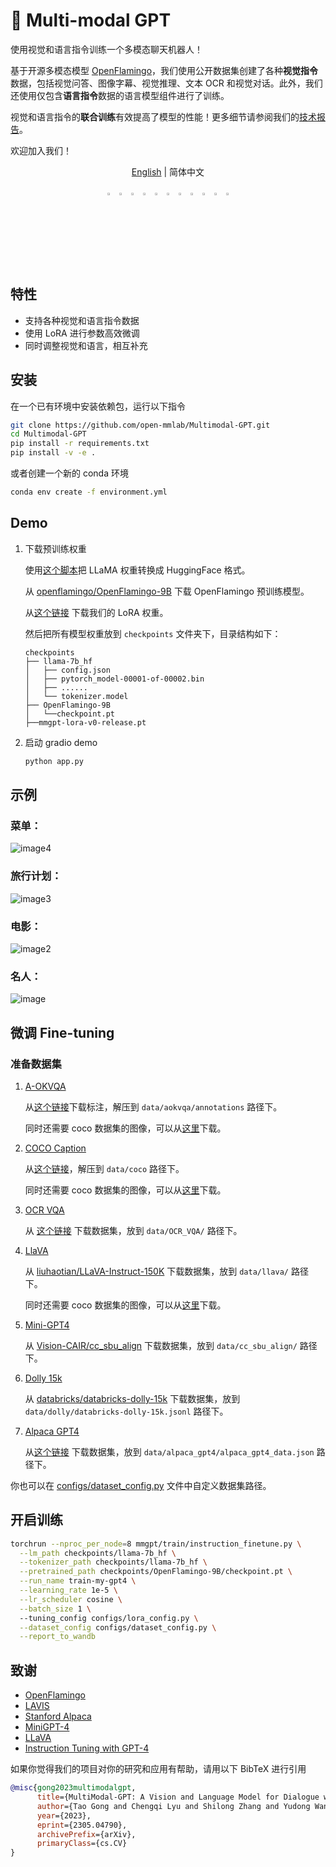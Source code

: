 # 🤖 Multi-modal GPT

使用视觉和语言指令训练一个多模态聊天机器人！

基于开源多模态模型 [OpenFlamingo](https://github.com/mlfoundations/open_flamingo)，我们使用公开数据集创建了各种**视觉指令**数据，包括视觉问答、图像字幕、视觉推理、文本 OCR 和视觉对话。此外，我们还使用仅包含**语言指令**数据的语言模型组件进行了训练。

视觉和语言指令的**联合训练**有效提高了模型的性能！更多细节请参阅我们的[技术报告](https://arxiv.org/abs/2305.04790)。

欢迎加入我们！

</div>

<div align="center">

[English](README.md) | 简体中文

</div>

<div align="center">
  <a href="https://openmmlab.medium.com/" style="text-decoration:none;">
    <img src="https://user-images.githubusercontent.com/25839884/219255827-67c1a27f-f8c5-46a9-811d-5e57448c61d1.png" width="3%" alt="" /></a>
  <img src="https://user-images.githubusercontent.com/25839884/218346358-56cc8e2f-a2b8-487f-9088-32480cceabcf.png" width="3%" alt="" />
  <a href="https://discord.com/channels/1037617289144569886/1046608014234370059" style="text-decoration:none;">
    <img src="https://user-images.githubusercontent.com/25839884/218347213-c080267f-cbb6-443e-8532-8e1ed9a58ea9.png" width="3%" alt="" /></a>
  <img src="https://user-images.githubusercontent.com/25839884/218346358-56cc8e2f-a2b8-487f-9088-32480cceabcf.png" width="3%" alt="" />
  <a href="https://twitter.com/OpenMMLab" style="text-decoration:none;">
    <img src="https://user-images.githubusercontent.com/25839884/218346637-d30c8a0f-3eba-4699-8131-512fb06d46db.png" width="3%" alt="" /></a>
  <img src="https://user-images.githubusercontent.com/25839884/218346358-56cc8e2f-a2b8-487f-9088-32480cceabcf.png" width="3%" alt="" />
  <a href="https://www.youtube.com/openmmlab" style="text-decoration:none;">
    <img src="https://user-images.githubusercontent.com/25839884/218346691-ceb2116a-465a-40af-8424-9f30d2348ca9.png" width="3%" alt="" /></a>
  <img src="https://user-images.githubusercontent.com/25839884/218346358-56cc8e2f-a2b8-487f-9088-32480cceabcf.png" width="3%" alt="" />
  <a href="https://space.bilibili.com/1293512903" style="text-decoration:none;">
    <img src="https://user-images.githubusercontent.com/25839884/219026751-d7d14cce-a7c9-4e82-9942-8375fca65b99.png" width="3%" alt="" /></a>
  <img src="https://user-images.githubusercontent.com/25839884/218346358-56cc8e2f-a2b8-487f-9088-32480cceabcf.png" width="3%" alt="" />
  <a href="https://www.zhihu.com/people/openmmlab" style="text-decoration:none;">
    <img src="https://user-images.githubusercontent.com/25839884/219026120-ba71e48b-6e94-4bd4-b4e9-b7d175b5e362.png" width="3%" alt="" /></a>
</div>

## 特性

- 支持各种视觉和语言指令数据
- 使用 LoRA 进行参数高效微调
- 同时调整视觉和语言，相互补充

## 安装

在一个已有环境中安装依赖包，运行以下指令

```bash
git clone https://github.com/open-mmlab/Multimodal-GPT.git
cd Multimodal-GPT
pip install -r requirements.txt
pip install -v -e .
```

或者创建一个新的 conda 环境

```bash
conda env create -f environment.yml
```

## Demo

1. 下载预训练权重

    使用[这个脚本](https://github.com/huggingface/transformers/blob/main/src/transformers/models/llama/convert_llama_weights_to_hf.py)把 LLaMA 权重转换成 HuggingFace 格式。

    从 [openflamingo/OpenFlamingo-9B](https://huggingface.co/openflamingo/OpenFlamingo-9B) 下载 OpenFlamingo 预训练模型。

    从[这个链接](https://download.openmmlab.com/mmgpt/v0/mmgpt-lora-v0-release.pt) 下载我们的 LoRA 权重。

    然后把所有模型权重放到 `checkpoints` 文件夹下，目录结构如下：

    ```
    checkpoints
    ├── llama-7b_hf
    │   ├── config.json
    │   ├── pytorch_model-00001-of-00002.bin
    │   ├── ......
    │   └── tokenizer.model
    ├── OpenFlamingo-9B
    │   └──checkpoint.pt
    ├──mmgpt-lora-v0-release.pt

2. 启动 gradio demo

    ```bash
    python app.py
    ```

## 示例

### 菜单：
![image4](https://user-images.githubusercontent.com/12907710/234554562-8f3be88f-d563-47ba-97d9-ade8d47c46b0.png)

### 旅行计划：
![image3](https://user-images.githubusercontent.com/12907710/234523464-80c4e3f0-f99f-4498-96ef-dc43ef89c64b.png)

### 电影：
![image2](https://user-images.githubusercontent.com/12907710/234523468-e11905a6-491f-4b87-934f-90da7d14d1c3.png)

### 名人：
![image](https://user-images.githubusercontent.com/12907710/234523475-fd91f979-a344-4228-813f-6b55a1bc250f.png)


## 微调 Fine-tuning

### 准备数据集

1. [A-OKVQA](https://allenai.org/project/a-okvqa/home)

    从[这个链接](https://prior-datasets.s3.us-east-2.amazonaws.com/aokvqa/aokvqa_v1p0.tar.gz)下载标注，解压到 `data/aokvqa/annotations` 路径下。

    同时还需要 coco 数据集的图像，可以从[这里](https://cocodataset.org/#home)下载。

2. [COCO Caption](https://cs.stanford.edu/people/karpathy/deepimagesent/)

    从[这个链接](https://cs.stanford.edu/people/karpathy/deepimagesent/coco.zip)，解压到 `data/coco` 路径下。

    同时还需要 coco 数据集的图像，可以从[这里](https://cocodataset.org/#home)下载。

3. [OCR VQA](https://ocr-vqa.github.io/)

    从 [这个链接](https://drive.google.com/drive/folders/1_GYPY5UkUy7HIcR0zq3ZCFgeZN7BAfm_?usp=sharing) 下载数据集，放到 `data/OCR_VQA/` 路径下。

4. [LlaVA](https://llava-vl.github.io/)

    从 [liuhaotian/LLaVA-Instruct-150K](https://huggingface.co/datasets/liuhaotian/LLaVA-Instruct-150K) 下载数据集，放到 `data/llava/` 路径下。

    同时还需要 coco 数据集的图像，可以从[这里](https://cocodataset.org/#home)下载。

5. [Mini-GPT4](https://minigpt-4.github.io/)

    从 [Vision-CAIR/cc_sbu_align](https://huggingface.co/datasets/Vision-CAIR/cc_sbu_align) 下载数据集，放到 `data/cc_sbu_align/` 路径下。

6. [Dolly 15k](https://www.databricks.com/blog/2023/03/24/hello-dolly-democratizing-magic-chatgpt-open-models.html)

    从 [databricks/databricks-dolly-15k](https://huggingface.co/datasets/databricks/databricks-dolly-15k) 下载数据集，放到 `data/dolly/databricks-dolly-15k.jsonl` 路径下。

7. [Alpaca GPT4](https://github.com/Instruction-Tuning-with-GPT-4/GPT-4-LLM)

    从[这个链接](https://github.com/Instruction-Tuning-with-GPT-4/GPT-4-LLM/raw/main/data/alpaca_gpt4_data.json) 下载数据集，放到 `data/alpaca_gpt4/alpaca_gpt4_data.json` 路径下。

你也可以在 [configs/dataset_config.py](configs/dataset_config.py) 文件中自定义数据集路径。


## 开启训练

```bash
torchrun --nproc_per_node=8 mmgpt/train/instruction_finetune.py \
  --lm_path checkpoints/llama-7b_hf \
  --tokenizer_path checkpoints/llama-7b_hf \
  --pretrained_path checkpoints/OpenFlamingo-9B/checkpoint.pt \
  --run_name train-my-gpt4 \
  --learning_rate 1e-5 \
  --lr_scheduler cosine \
  --batch_size 1 \ 
  --tuning_config configs/lora_config.py \
  --dataset_config configs/dataset_config.py \
  --report_to_wandb
```


## 致谢

- [OpenFlamingo](https://github.com/mlfoundations/open_flamingo)
- [LAVIS](https://github.com/salesforce/LAVIS)
- [Stanford Alpaca](https://github.com/tatsu-lab/stanford_alpaca)
- [MiniGPT-4](https://github.com/Vision-CAIR/MiniGPT-4)
- [LLaVA](https://github.com/haotian-liu/LLaVA/tree/main)
- [Instruction Tuning with GPT-4](https://github.com/Instruction-Tuning-with-GPT-4/GPT-4-LLM)

如果你觉得我们的项目对你的研究和应用有帮助，请用以下 BibTeX 进行引用

```bibtex
@misc{gong2023multimodalgpt,
      title={MultiModal-GPT: A Vision and Language Model for Dialogue with Humans}, 
      author={Tao Gong and Chengqi Lyu and Shilong Zhang and Yudong Wang and Miao Zheng and Qian Zhao and Kuikun Liu and Wenwei Zhang and Ping Luo and Kai Chen},
      year={2023},
      eprint={2305.04790},
      archivePrefix={arXiv},
      primaryClass={cs.CV}
}
```
